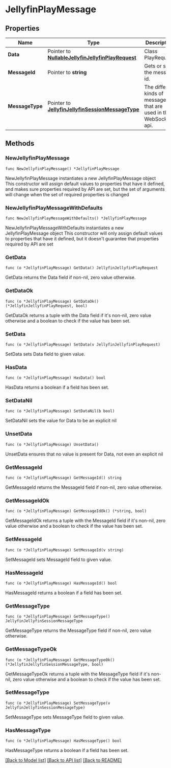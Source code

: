 # JellyfinPlayMessage

## Properties

Name | Type | Description | Notes
------------ | ------------- | ------------- | -------------
**Data** | Pointer to [**NullableJellyfinJellyfinPlayRequest**](JellyfinPlayRequest.md) | Class PlayRequest. | [optional] 
**MessageId** | Pointer to **string** | Gets or sets the message id. | [optional] 
**MessageType** | Pointer to [**JellyfinJellyfinSessionMessageType**](JellyfinSessionMessageType.md) | The different kinds of messages that are used in the WebSocket api. | [optional] [readonly] [default to PLAY]

## Methods

### NewJellyfinPlayMessage

`func NewJellyfinPlayMessage() *JellyfinPlayMessage`

NewJellyfinPlayMessage instantiates a new JellyfinPlayMessage object
This constructor will assign default values to properties that have it defined,
and makes sure properties required by API are set, but the set of arguments
will change when the set of required properties is changed

### NewJellyfinPlayMessageWithDefaults

`func NewJellyfinPlayMessageWithDefaults() *JellyfinPlayMessage`

NewJellyfinPlayMessageWithDefaults instantiates a new JellyfinPlayMessage object
This constructor will only assign default values to properties that have it defined,
but it doesn't guarantee that properties required by API are set

### GetData

`func (o *JellyfinPlayMessage) GetData() JellyfinJellyfinPlayRequest`

GetData returns the Data field if non-nil, zero value otherwise.

### GetDataOk

`func (o *JellyfinPlayMessage) GetDataOk() (*JellyfinJellyfinPlayRequest, bool)`

GetDataOk returns a tuple with the Data field if it's non-nil, zero value otherwise
and a boolean to check if the value has been set.

### SetData

`func (o *JellyfinPlayMessage) SetData(v JellyfinJellyfinPlayRequest)`

SetData sets Data field to given value.

### HasData

`func (o *JellyfinPlayMessage) HasData() bool`

HasData returns a boolean if a field has been set.

### SetDataNil

`func (o *JellyfinPlayMessage) SetDataNil(b bool)`

 SetDataNil sets the value for Data to be an explicit nil

### UnsetData
`func (o *JellyfinPlayMessage) UnsetData()`

UnsetData ensures that no value is present for Data, not even an explicit nil
### GetMessageId

`func (o *JellyfinPlayMessage) GetMessageId() string`

GetMessageId returns the MessageId field if non-nil, zero value otherwise.

### GetMessageIdOk

`func (o *JellyfinPlayMessage) GetMessageIdOk() (*string, bool)`

GetMessageIdOk returns a tuple with the MessageId field if it's non-nil, zero value otherwise
and a boolean to check if the value has been set.

### SetMessageId

`func (o *JellyfinPlayMessage) SetMessageId(v string)`

SetMessageId sets MessageId field to given value.

### HasMessageId

`func (o *JellyfinPlayMessage) HasMessageId() bool`

HasMessageId returns a boolean if a field has been set.

### GetMessageType

`func (o *JellyfinPlayMessage) GetMessageType() JellyfinJellyfinSessionMessageType`

GetMessageType returns the MessageType field if non-nil, zero value otherwise.

### GetMessageTypeOk

`func (o *JellyfinPlayMessage) GetMessageTypeOk() (*JellyfinJellyfinSessionMessageType, bool)`

GetMessageTypeOk returns a tuple with the MessageType field if it's non-nil, zero value otherwise
and a boolean to check if the value has been set.

### SetMessageType

`func (o *JellyfinPlayMessage) SetMessageType(v JellyfinJellyfinSessionMessageType)`

SetMessageType sets MessageType field to given value.

### HasMessageType

`func (o *JellyfinPlayMessage) HasMessageType() bool`

HasMessageType returns a boolean if a field has been set.


[[Back to Model list]](../README.md#documentation-for-models) [[Back to API list]](../README.md#documentation-for-api-endpoints) [[Back to README]](../README.md)


